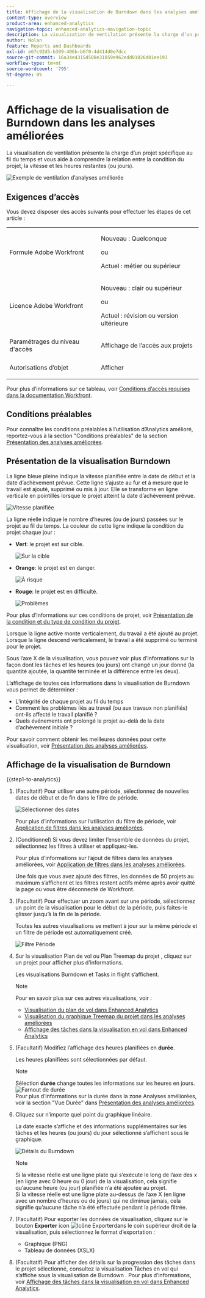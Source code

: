 ```yaml
---
title: Affichage de la visualisation de Burndown dans les analyses améliorées
content-type: overview
product-area: enhanced-analytics
navigation-topic: enhanced-analytics-navigation-topic
description: La visualisation de ventilation présente la charge d’un projet spécifique au fil du temps et vous aide à comprendre la relation entre la condition du projet, la vitesse et les heures restantes (ou jours).
author: Nolan
feature: Reports and Dashboards
exl-id: e67c92d5-b309-406b-b6f0-4d414d0e7dcc
source-git-commit: 16a34e4315d508e31859e962edd01026d01ee193
workflow-type: tm+mt
source-wordcount: '795'
ht-degree: 0%

---
```


# Affichage de la visualisation de Burndown dans les analyses améliorées

<!-- Audited: 12/2023 -->

La visualisation de ventilation présente la charge d’un projet spécifique au fil du temps et vous aide à comprendre la relation entre la condition du projet, la vitesse et les heures restantes (ou jours).

![Exemple de ventilation d’analyses améliorée](assets/burndown120623.png)

## Exigences d’accès

Vous devez disposer des accès suivants pour effectuer les étapes de cet article :

<table style="table-layout:auto"> 
 <col> 
 <col> 
 <tbody> 
  <tr> 
   <td role="rowheader">Formule Adobe Workfront</td> 
   <td>
      <p>Nouveau : Quelconque</p>
      <p>ou</p>
      <p>Actuel : métier ou supérieur</p></td>
  </tr> 
  <tr> 
   <td role="rowheader">Licence Adobe Workfront</td> 
   <td>
      <p>Nouveau : clair ou supérieur</p>
      <p>ou</p>
      <p>Actuel : révision ou version ultérieure</p>
   </td> 
  </tr> 
  <tr> 
   <td role="rowheader">Paramétrages du niveau d'accès</td> 
   <td> <p>Affichage de l’accès aux projets</p> </td> 
  </tr> 
  <tr> 
   <td role="rowheader">Autorisations d’objet</td> 
   <td> <p>Afficher</p> </td> 
  </tr> 
 </tbody> 
</table>

Pour plus d’informations sur ce tableau, voir [Conditions d’accès requises dans la documentation Workfront](/help/quicksilver/administration-and-setup/add-users/access-levels-and-object-permissions/access-level-requirements-in-documentation.md).

## Conditions préalables

Pour connaître les conditions préalables à l’utilisation d’Analytics amélioré, reportez-vous à la section &quot;Conditions préalables&quot; de la section [Présentation des analyses améliorées](../enhanced-analytics/enhanced-analytics-overview.md#prerequisites).

## Présentation de la visualisation Burndown

La ligne bleue pleine indique la vitesse planifiée entre la date de début et la date d’achèvement prévue. Cette ligne s’ajuste au fur et à mesure que le travail est ajouté, supprimé ou mis à jour. Elle se transforme en ligne verticale en pointillés lorsque le projet atteint la date d’achèvement prévue.

![Vitesse planifiée](assets/burndown-planned-line.png)

La ligne réelle indique le nombre d’heures (ou de jours) passées sur le projet au fil du temps. La couleur de cette ligne indique la condition du projet chaque jour :

* **Vert**: le projet est sur cible.

  ![Sur la cible](assets/burndown-green.png)

* **Orange**: le projet est en danger.

  ![À risque](assets/burndown-orange.png)

* **Rouge**: le projet est en difficulté.

  ![Problèmes](assets/burndown-red.png)

Pour plus d’informations sur ces conditions de projet, voir [Présentation de la condition et du type de condition du projet](../manage-work/projects/manage-projects/project-condition-and-condition-type.md).

Lorsque la ligne active monte verticalement, du travail a été ajouté au projet. Lorsque la ligne descend verticalement, le travail a été supprimé ou terminé pour le projet.

Sous l’axe X de la visualisation, vous pouvez voir plus d’informations sur la façon dont les tâches et les heures (ou jours) ont changé un jour donné (la quantité ajoutée, la quantité terminée et la différence entre les deux).

L’affichage de toutes ces informations dans la visualisation de Burndown vous permet de déterminer :

* L’intégrité de chaque projet au fil du temps
* Comment les problèmes liés au travail (ou aux travaux non planifiés) ont-ils affecté le travail planifié ?
* Quels événements ont prolongé le projet au-delà de la date d’achèvement initiale ?

Pour savoir comment obtenir les meilleures données pour cette visualisation, voir [Présentation des analyses améliorées](../enhanced-analytics/enhanced-analytics-overview.md).

## Affichage de la visualisation de Burndown

{{step1-to-analytics}}

1. (Facultatif) Pour utiliser une autre période, sélectionnez de nouvelles dates de début et de fin dans le filtre de période.

   ![Sélectionner des dates](assets/filters-select-date-range-350x344.png)

   Pour plus d’informations sur l’utilisation du filtre de période, voir [Application de filtres dans les analyses améliorées](../enhanced-analytics/use-enhanced-analytics-filters.md).

1. (Conditionnel) Si vous devez limiter l’ensemble de données du projet, sélectionnez les filtres à utiliser et appliquez-les.

   Pour plus d’informations sur l’ajout de filtres dans les analyses améliorées, voir [Application de filtres dans les analyses améliorées](../enhanced-analytics/use-enhanced-analytics-filters.md).

   Une fois que vous avez ajouté des filtres, les données de 50 projets au maximum s’affichent et les filtres restent actifs même après avoir quitté la page ou vous être déconnecté de Workfront.

1. (Facultatif) Pour effectuer un zoom avant sur une période, sélectionnez un point de la visualisation pour le début de la période, puis faites-le glisser jusqu’à la fin de la période.

   Toutes les autres visualisations se mettent à jour sur la même période et un filtre de période est automatiquement créé.

   ![Filtre Période](assets/timeframe-filter-350x220.png)

1. Sur la visualisation Plan de vol ou Plan Treemap du projet , cliquez sur un projet pour afficher plus d’informations.

   Les visualisations Burndown et Tasks in flight s’affichent.

   >[!NOTE]
   >
   >Pour en savoir plus sur ces autres visualisations, voir :
   >
   >   * [Visualisation du plan de vol dans Enhanced Analytics](../enhanced-analytics/flight-plan-overview.md)
   >   * [Visualisation du graphique Treemap du projet dans les analyses améliorées](../enhanced-analytics/project-treemap-overview.md)
   >   * [Affichage des tâches dans la visualisation en vol dans Enhanced Analytics](../enhanced-analytics/tasks-in-flight-overview.md)
   >

1. (Facultatif) Modifiez l’affichage des heures planifiées en **durée**.

   Les heures planifiées sont sélectionnées par défaut.

   >[!NOTE]
   >
   >Sélection **durée** change toutes les informations sur les heures en jours.\
   >![Farnout de durée](assets/duration-burndown-350x112.png)\
   >Pour plus d’informations sur la durée dans la zone Analyses améliorées, voir la section &quot;Vue Durée&quot; dans [Présentation des analyses améliorées](../enhanced-analytics/enhanced-analytics-overview.md#duration-view).

1. Cliquez sur n’importe quel point du graphique linéaire.

   La date exacte s’affiche et des informations supplémentaires sur les tâches et les heures (ou jours) du jour sélectionné s’affichent sous le graphique.

   ![Détails du Burndown](assets/burndown-task-and-hour-changes-350x121.png)

   >[!NOTE]
   >
   >Si la vitesse réelle est une ligne plate qui s’exécute le long de l’axe des x (en ligne avec 0 heure ou 0 jour) de la visualisation, cela signifie qu’aucune heure (ou jour) planifiée n’a été ajoutée au projet.\
   >Si la vitesse réelle est une ligne plate au-dessus de l’axe X (en ligne avec un nombre d’heures ou de jours) qui ne diminue jamais, cela signifie qu’aucune tâche n’a été effectuée pendant la période filtrée.

1. (Facultatif) Pour exporter les données de visualisation, cliquez sur le bouton **Exporter** icon ![Icône Exporter](assets/export.png)dans le coin supérieur droit de la visualisation, puis sélectionnez le format d’exportation :

   * Graphique (PNG)
   * Tableau de données (XSLX)

1. (Facultatif) Pour afficher des détails sur la progression des tâches dans le projet sélectionné, consultez la visualisation Tâches en vol qui s’affiche sous la visualisation de Burndown . Pour plus d’informations, voir [Affichage des tâches dans la visualisation en vol dans Enhanced Analytics](/help/quicksilver/enhanced-analytics/tasks-in-flight-overview.md).
